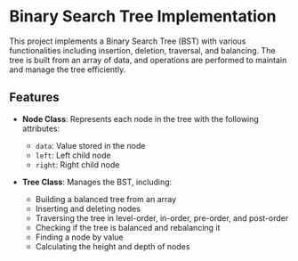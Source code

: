 # Binary Search Tree Implementation

This project implements a Binary Search Tree (BST) with various functionalities including insertion, deletion, traversal, and balancing. The tree is built from an array of data, and operations are performed to maintain and manage the tree efficiently.

## Features

- **Node Class**: Represents each node in the tree with the following attributes:

  - `data`: Value stored in the node
  - `left`: Left child node
  - `right`: Right child node

- **Tree Class**: Manages the BST, including:
  - Building a balanced tree from an array
  - Inserting and deleting nodes
  - Traversing the tree in level-order, in-order, pre-order, and post-order
  - Checking if the tree is balanced and rebalancing it
  - Finding a node by value
  - Calculating the height and depth of nodes
